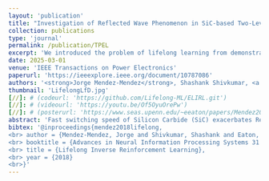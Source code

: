 ```yaml
---
layout: 'publication'
title: "Investigation of Reflected Wave Phenomenon in SiC-based Two-Level Split-Phase Inverter-Fed Motor Drives"
collection: publications
type: 'journal'
permalink: /publication/TPEL
excerpt: 'We introduced the problem of lifelong learning from demonstrations, and created an efficient lifelong inverse reinforcement learning (ELIRL) algorithm.'
date: 2025-03-01
venue: 'IEEE Transactions on Power Electronics'
paperurl: 'https://ieeexplore.ieee.org/document/10787086'
authors: '<strong>Jorge Mendez-Mendez</strong>, Shashank Shivkumar, <a href="https://seas.upenn.edu/~eeaton/">Eric Eaton</a>'
thumbnail: 'LifelongLfD.jpg'
[//]: # (codeurl: 'https://github.com/Lifelong-ML/ELIRL.git')
[//]: # (videourl: 'https://youtu.be/Of5OyuOrePw')
[//]: # (posterurl: 'https://www.seas.upenn.edu/~eeaton/papers/Mendez2018Lifelong-poster.pdf')
abstract: 'Fast switching speed of Silicon Carbide (SiC) exacerbates Reflected Wave Phenomenon (RWP) in two-level (2L) Voltage Source Inverter (VSI)-based motor drives, causing motor side overvoltage and drive side overcurrent. The 2L split-phase (2L-SP) topology shows prospects of alleviating RWP due to its lower output facilitated by split-inductors which also serve as an output reactor. This article explores RWP in a 2L-SP-based motor drive and compares it with the 2L with an output reactor, denoted as 2L-LF. For the study, a 2L, 2L-LF and 2L-SP configurable 18 kVA SiC-based prototype is developed and interfaced to an emulated motor load through a bundled shielded cable. At first, simplified lumped Differential Mode (DM) equivalent circuits are derived for modeling RWP transients in 2L-LF and 2L-SP drives.'
bibtex: '@inproceedings{mendez2018lifelong,
<br> author = {Mendez-Mendez, Jorge and Shivkumar, Shashank and Eaton, Eric},
<br> booktitle = {Advances in Neural Information Processing Systems 31 (NeurIPS-18)},
<br> title = {Lifelong Inverse Reinforcement Learning},
<br> year = {2018}
<br>}'
---
```


